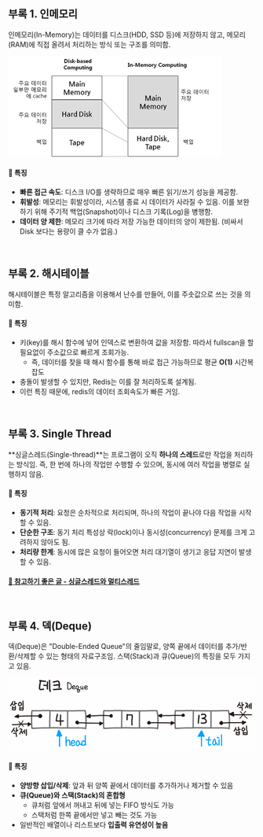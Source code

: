 ## 부록 1. 인메모리
인메모리(In-Memory)는 데이터를 디스크(HDD, SSD 등)에 저장하지 않고, 메모리(RAM)에 직접 올려서 처리하는 방식 또는 구조를 의미함.

![인메모리](./images/appendix_1.png)

#### 📌 특징
- **빠른 접근 속도**: 디스크 I/O를 생략하므로 매우 빠른 읽기/쓰기 성능을 제공함.
- **휘발성**: 메모리는 휘발성이라, 시스템 종료 시 데이터가 사라질 수 있음. 이를 보완하기 위해 주기적 백업(Snapshot)이나 디스크 기록(Log)을 병행함.
- **데이터 양 제한**: 메모리 크기에 따라 저장 가능한 데이터의 양이 제한됨. (비싸서 Disk 보다는 용량이 클 수가 없음.)

<br/>

## 부록 2. 해시테이블
해시테이블은 특정 알고리즘을 이용해서 난수를 만들어, 이를 주솟값으로 쓰는 것을 의미함.

#### 📌 특징
- 키(key)를 해시 함수에 넣어 인덱스로 변환하여 값을 저장함. 따라서 fullscan을 할 필요없이 주소값으로 빠르게 조회가능.
    - 즉, 데이터를 찾을 때 해시 함수를 통해 바로 접근 가능하므로 평균 **O(1)** 시간복잡도
- 충돌이 발생할 수 있지만, Redis는 이를 잘 처리하도록 설계됨.
- 이런 특징 때문에, redis의 데이터 조회속도가 빠른 거임.

<br/>

## 부록 3. Single Thread
**싱글스레드(Single-thread)**는 프로그램이 오직 **하나의 스레드**로만 작업을 처리하는 방식임. 즉, 한 번에 하나의 작업만 수행할 수 있으며, 동시에 여러 작업을 병렬로 실행하지 않음.

#### 📌 특징
- **동기적 처리**: 요청은 순차적으로 처리되며, 하나의 작업이 끝나야 다음 작업을 시작할 수 있음.
- **단순한 구조**: 동기 처리 특성상 락(lock)이나 동시성(concurrency) 문제를 크게 고려하지 않아도 됨.
- **처리량 한계**: 동시에 많은 요청이 들어오면 처리 대기열이 생기고 응답 지연이 발생할 수 있음.

#### [🔗 참고하기 좋은 글 - 싱글스레드와 멀티스레드](https://velog.io/@gil0127/%EC%8B%B1%EA%B8%80%EC%8A%A4%EB%A0%88%EB%93%9CSingle-thread-vs-%EB%A9%80%ED%8B%B0%EC%8A%A4%EB%A0%88%EB%93%9C-Multi-thread-t5gv4udj)

<br/>

## 부록 4. 덱(Deque)

덱(Deque)은 "Double-Ended Queue"의 줄임말로, 양쪽 끝에서 데이터를 추가/반환/삭제할 수 있는 형태의 자료구조임. 스택(Stack)과 큐(Queue)의 특징을 모두 가지고 있음. 

![Deque](./images/appendix_2.png)


#### 📌 특징
- **양방향 삽입/삭제**: 앞과 뒤 양쪽 끝에서 데이터를 추가하거나 제거할 수 있음
- **큐(Queue)와 스택(Stack)의 혼합형**
  - 큐처럼 앞에서 꺼내고 뒤에 넣는 FIFO 방식도 가능
  - 스택처럼 한쪽 끝에서만 넣고 빼는 것도 가능
- 일반적인 배열이나 리스트보다 **입출력 유연성이 높음**
